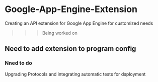 # Google-App-Engine-Extension
Creating an API extension for Google App Engine for customized needs

>>> Being worked on
## Need to add extension to program config

### Nned to do

Upgrading Protocols and integrating automatic tests for dsployment
